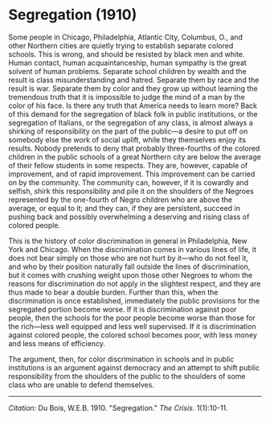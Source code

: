 # Segregation (1910)


Some people in Chicago, Philadelphia, Atlantic City, Columbus, O., and other Northern cities are quietly trying to establish separate colored schools. This is wrong, and should be resisted by black men and white. Human contact, human acquaintanceship, human sympathy is the great solvent of human problems. Separate school children by wealth and the result is class misunderstanding and hatred. Separate them by race and the result is war. Separate them by color and they grow up without learning the tremendous truth that it is impossible to judge the mind of a man by the color of his face. Is there any truth that America needs to learn more? Back of this demand for the segregation of black folk in public institutions, or the segregation of Italians, or the segregation of any class, is almost always a shirking of responsibility on the part of the public—a desire to put off on somebody else the work of social uplift, while they themselves enjoy its results. Nobody pretends to deny that probably three-fourths of the colored children in the public schools of a great Northern city are below the average of their fellow students in some respects. They are, however, capable of improvement, and of rapid improvement. This improvement can be carried on by the community. The community can, however, if it is cowardly and selfish, shirk this responsibility and pile it on the shoulders of the Negroes represented by the one-fourth of Negro children who are above the average, or equal to it; and they can, if they are persistent, succeed in pushing back and possibly overwhelming a deserving and rising class of colored people.

This is the history of color discrimination in general in Philadelphia, New York and Chicago. When the discrimination comes in various lines of life, it does not bear simply on those who are not hurt by it—who do not feel it, and who by their position naturally fall outside the lines of discrimination, but it comes with crushing weight upon those other Negroes to whom the reasons for discrimination do not apply in the slightest respect, and they are thus made to bear a double burden. Further than this, when the discrimination is once established, immediately the public provisions for the segregated portion become worse. If it is discrimination against poor people, then the schools for the poor people become worse than those for the rich—less well equipped and less well supervised. If it is discrimination against colored people, the colored school becomes poor, with less money and less means of efficiency.

The argument, then, for color discrimination in schools and in public institutions is an argument against democracy and an attempt to shift public responsibility from the shoulders of the public to the shoulders of some class who are unable to defend themselves.

______________
*Citation:* Du Bois, W.E.B. 1910. "Segregation." *The Crisis*. 1(1):10-11.
